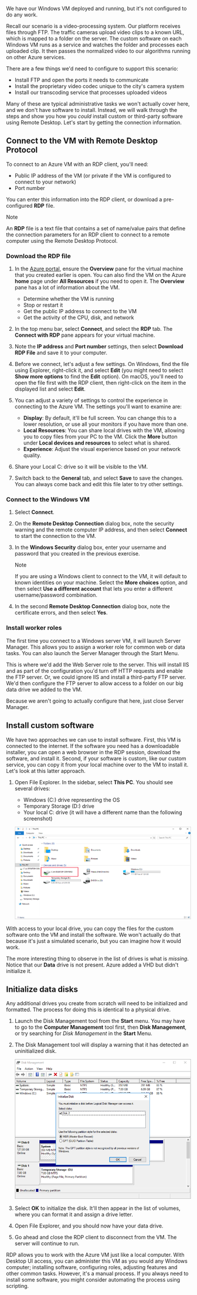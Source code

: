 We have our Windows VM deployed and running, but it's not configured to do any work.

Recall our scenario is a video-processing system. Our platform receives files through FTP. The traffic cameras upload video clips to a known URL, which is mapped to a folder on the server. The custom software on each Windows VM runs as a service and watches the folder and processes each uploaded clip. It then passes the normalized video to our algorithms running on other Azure services.

There are a few things we'd need to configure to support this scenario:

- Install FTP and open the ports it needs to communicate
- Install the proprietary video codec unique to the city's camera system
- Install our transcoding service that processes uploaded videos

Many of these are typical administrative tasks we won't actually cover here, and we don't have software to install. Instead, we will walk through the steps and show you how you *could* install custom or third-party software using Remote Desktop. Let's start by getting the connection information.

## Connect to the VM with Remote Desktop Protocol

To connect to an Azure VM with an RDP client, you'll need:

- Public IP address of the VM (or private if the VM is configured to connect to your network)
- Port number

You can enter this information into the RDP client, or download a pre-configured **RDP** file.

> [!NOTE]
> An **RDP** file is a text file that contains a set of name/value pairs that define the connection parameters for an RDP client to connect to a remote computer using the Remote Desktop Protocol.

### Download the RDP file

1. In the [Azure portal](https://portal.azure.com/learn.docs.microsoft.com?azure-portal=true), ensure the **Overview** pane for the virtual machine that you created earlier is open. You can also find the VM on the Azure **home** page under **All Resources** if you need to open it. The **Overview** pane has a lot of information about the VM.

    - Determine whether the VM is running
    - Stop or restart it
    - Get the public IP address to connect to the VM
    - Get the activity of the CPU, disk, and network

1. In the top menu bar, select **Connect**, and select the **RDP** tab. The **Connect with RDP** pane appears for your virtual machine.

1. Note the **IP address** and **Port number** settings, then select **Download RDP File** and save it to your computer.

1. Before we connect, let's adjust a few settings. On Windows, find the file using Explorer, right-click it, and select **Edit** (you might need to select **Show more options** to find the **Edit** option). On macOS, you'll need to open the file first with the RDP client, then right-click on the item in the displayed list and select **Edit**.

1. You can adjust a variety of settings to control the experience in connecting to the Azure VM. The settings you'll want to examine are:

    - **Display**: By default, it'll be full screen. You can change this to a lower resolution, or use all your monitors if you have more than one.
    - **Local Resources**: You can share local drives with the VM, allowing you to copy files from your PC to the VM. Click the **More** button under **Local devices and resources** to select what is shared.
    - **Experience**: Adjust the visual experience based on your network quality.

1. Share your Local C: drive so it will be visible to the VM.

1. Switch back to the **General** tab, and select **Save** to save the changes. You can always come back and edit this file later to try other settings.

### Connect to the Windows VM

1. Select **Connect**.

1. On the **Remote Desktop Connection** dialog box, note the security warning and the remote computer IP address, and then select **Connect** to start the connection to the VM.

1. In the **Windows Security** dialog box, enter your username and password that you created in the previous exercise.

    > [!NOTE]
    > If you are using a Windows client to connect to the VM, it will default to known identities on your machine. Select the **More choices** option, and then select **Use a different account** that lets you enter a different username/password combination.

1. In the second **Remote Desktop Connection** dialog box, note the certificate errors, and then select **Yes**.

### Install worker roles

The first time you connect to a Windows server VM, it will launch Server Manager. This allows you to assign a worker role for common web or data tasks. You can also launch the Server Manager through the Start Menu.

This is where we'd add the Web Server role to the server. This will install IIS and as part of the configuration you'd turn off HTTP requests and enable the FTP server. Or, we could ignore IIS and install a third-party FTP server. We'd then configure the FTP server to allow access to a folder on our big data drive we added to the VM.

Because we aren't going to actually configure that here, just close Server Manager.

## Install custom software

We have two approaches we can use to install software. First, this VM is connected to the internet. If the software you need has a downloadable installer, you can open a web browser in the RDP session, download the software, and install it. Second, if your software is custom, like our custom service, you can copy it from your local machine over to the VM to install it. Let's look at this latter approach.

1. Open File Explorer. In the sidebar, select **This PC**. You should see several drives:

    - Windows (C:) drive representing the OS
    - Temporary Storage (D:) drive
    - Your local C: drive (it will have a different name than the following screenshot)

    ![Screenshot showing the local drive shared with the Azure VM.](../media/6-drive-list.png)

With access to your local drive, you can copy the files for the custom software onto the VM and install the software. We won't actually do that because it's just a simulated scenario, but you can imagine how it would work.

The more interesting thing to observe in the list of drives is what is *missing*. Notice that our **Data** drive is not present. Azure added a VHD but didn't initialize it.

## Initialize data disks

Any additional drives you create from scratch will need to be initialized and formatted. The process for doing this is identical to a physical drive.

1. Launch the Disk Management tool from the **Start** menu. You may have to go to the **Computer Management** tool first, then **Disk Management**, or try searching for *Disk Management* in the **Start** Menu.

1. The Disk Management tool will display a warning that it has detected an uninitialized disk.

    ![Screenshot showing the Disk Management tool warning about an uninitialized data disk in the VM.](../media/6-disk-management.png)

1. Select **OK** to initialize the disk. It'll then appear in the list of volumes, where you can format it and assign a drive letter.

1. Open File Explorer, and you should now have your data drive.

1. Go ahead and close the RDP client to disconnect from the VM. The server will continue to run.

RDP allows you to work with the Azure VM just like a local computer. With Desktop UI access, you can administer this VM as you would any Windows computer; installing software, configuring roles, adjusting features and other common tasks. However, it's a manual process. If you always need to install some software, you might consider automating the process using scripting.
